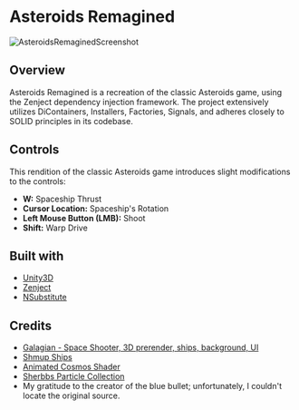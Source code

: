 # Asteroids Remagined
![AsteroidsRemaginedScreenshot](https://github.com/NodariPi/Asteroids-Remagined/assets/152821048/562f4d7b-f42d-4b61-b213-3d35605ad8e7)

## Overview
Asteroids Remagined is a recreation of the classic Asteroids game, using the Zenject dependency injection framework. The project extensively utilizes DiContainers, Installers, Factories, Signals, and adheres closely to SOLID principles in its codebase.

## Controls
This rendition of the classic Asteroids game introduces slight modifications to the controls:
- **W:** Spaceship Thrust
- **Cursor Location:** Spaceship's Rotation
- **Left Mouse Button (LMB):** Shoot
- **Shift:** Warp Drive

## Built with
* [Unity3D](https://unity3d.com/get-unity/download)
* [Zenject](https://github.com/modesttree/Zenject)
* [NSubstitute](https://github.com/Thundernerd/Unity3D-NSubstitute)

## Credits
* [Galagian - Space Shooter, 3D prerender, ships, background, UI](https://opengameart.org/content/galagian-space-shooter-3d-prerender-ships-backgruond-ui)
* [Shmup Ships](https://opengameart.org/content/shmup-ships)
* [Animated Cosmos Shader](https://assetstore.unity.com/packages/vfx/shaders/animated-cosmos-shader-155006)
* [Sherbbs Particle Collection](https://assetstore.unity.com/packages/vfx/particles/sherbb-s-particle-collection-170798)
* My gratitude to the creator of the blue bullet; unfortunately, I couldn't locate the original source.
